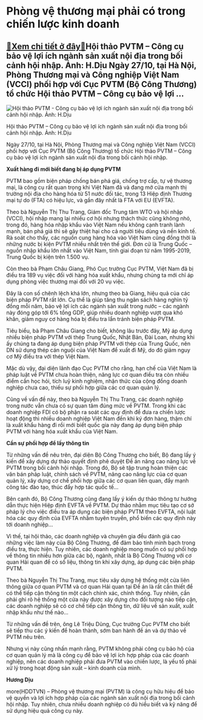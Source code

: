 Phòng vệ thương mại phải có trong chiến lược kinh doanh
=======================================================

[:gift:Xem chi tiết ở đây:gift:](https://hddtvn.com/phong-ve-thuong-mai-phai-co-trong-chien-luoc-kinh-doanh/)Hội thảo PVTM – Công cụ bảo vệ lợi ích ngành sản xuất nội địa trong bối cảnh hội nhập. Ảnh: H.Dịu Ngày 27/10, tại Hà Nội, Phòng Thương mại và Công nghiệp Việt Nam (VCCI) phối hợp với Cục PVTM (Bộ Công Thương) tổ chức Hội thảo PVTM – Công cụ bảo vệ lợi …
-------------------------------------------------------------------------------------------------------------------------------------------------------------------------------------------------------------------------------------------------------------





![Hội thảo PVTM - Công cụ bảo vệ lợi ích ngành sản xuất nội địa trong bối cảnh hội nhập. Ảnh: H.Dịu](https://hddtvn.com/wp-content/uploads/2021/01/IMG_3453.jpg "Hội thảo PVTM - Công cụ bảo vệ lợi ích ngành sản xuất nội địa trong bối cảnh hội nhập. Ảnh: H.Dịu")


Hội thảo PVTM – Công cụ bảo vệ lợi ích ngành sản xuất nội địa trong bối cảnh hội nhập. Ảnh: H.Dịu



Ngày 27/10, tại Hà Nội, Phòng Thương mại và Công nghiệp Việt Nam (VCCI) phối hợp với Cục PVTM (Bộ Công Thương) tổ chức Hội thảo PVTM – Công cụ bảo vệ lợi ích ngành sản xuất nội địa trong bối cảnh hội nhập.


**Xuất hàng đi mới biết đang bị áp dụng PVTM**


PVTM bao gồm biện pháp chống bán phá giá, chống trợ cấp, tự vệ thương mại, là công cụ rất quan trọng khi Việt Nam đã và đang mở cửa mạnh thị trường nội địa cho hàng hóa từ 51 nước đối tác, trong 13 Hiệp định Thương mại tự do (FTA) có hiệu lực, và gần đây nhất là FTA với EU (EVFTA).


Theo bà Nguyễn Thị Thu Trang, Giám đốc Trung tâm WTO và hội nhập (VCCI), hội nhập mang lại nhiều cơ hội nhưng thách thức cũng không nhỏ, trong đó, hàng hóa nhập khẩu vào Việt Nam nếu không cạnh tranh lành mạnh, bán phá giá thì sẽ gây thiệt hại cho cả người tiêu dùng và nền kinh tế. Rà soát cho thấy, các nguồn cung hàng hóa vào Việt Nam cũng đồng thời là những nước bị kiện PVTM nhiều nhất trên thế giới. Đơn cử là Trung Quốc – nguồn nhập khẩu lớn nhất vào Việt Nam, tính giai đoạn từ năm 1995-2019, Trung Quốc bị kiện trên 1.500 vụ.


Còn theo bà Phạm Châu Giang, Phó Cục trưởng Cục PVTM, Việt Nam đã bị điều tra 189 vụ việc đối với hàng hóa xuất khẩu, nhưng chúng ta mới chỉ áp dụng phòng việc thương mại đối với 20 vụ việc.


Đây là con số chênh lệch khá lớn, nhưng theo bà Giang, hiệu quả của các biện pháp PVTM rất lớn. Cụ thể là giúp tăng thu ngân sách hàng nghìn tỷ đồng mỗi năm, bảo vệ lợi ích các ngành sản xuất trong nước – các ngành này đóng góp tới 6% tổng GDP, giúp nhiều doanh nghiệp vượt qua khó khăn, giảm nguy cơ hàng hóa bị điều tra lẩn tránh biện pháp PVTM.


Tiêu biểu, bà Phạm Châu Giang cho biết, không lâu trước đây, Mỹ áp dụng nhiều biện pháp PVTM với thép Trung Quốc, Nhật Bản, Đài Loan, nhưng khi ấy chúng ta đang áp dụng biện pháp PVTM với thép của Trung Quốc, nên DN sử dụng thép cán nguội của Việt Nam để xuất đi Mỹ, do đó giảm nguy cơ Mỹ điều tra với thép Việt Nam.


Mặc dù vậy, đại diện lãnh đạo Cục PVTM cho rằng, hạn chế của Việt Nam là pháp luật về PVTM chưa hoàn thiện, năng lực cơ quan điều tra còn nhiều điểm cần học hỏi, tích luỹ kinh nghiệm, nhận thức của cộng đồng doanh nghiệp chưa cao, thiếu sự phối hợp giữa các cơ quan quản lý.


Cũng về vấn đề này, theo bà Nguyễn Thị Thu Trang, các doanh nghiệp trong nước vẫn chưa có sự quan tâm đúng mức về PVTM. Trong khi các doanh nghiệp FDI có bộ phận ra soát các quy định để đưa ra chiến lược hoạt động thì nhiều doanh nghiệp Việt Nam đến khi ký đơn hàng, thậm chí là xuất khẩu hàng đi rồi mới biết quốc gia này đang áp dụng biện pháp PVTM với hàng hóa xuất khẩu của Việt Nam.


**Cần sự phối hợp để lấy thông tin**


Từ những vấn đề nêu trên, đại diện Bộ Công Thương cho biết, Bộ đang lấy ý kiến để xây dựng dự thảo quyết định phê duyệt Đề án nâng cao năng lực về PVTM trong bối cảnh hội nhập. Trong đó, Bộ sẽ tập trung hoàn thiện các văn bán phảp luật, chính sách về PVTM, nâng cao năng lực của cơ quan quản lý, xây dựng cơ chế phối hợp giữa các cơ quan liên quan, đẩy mạnh công tác đào tạo, thúc đẩy hợp tác quốc tế…


Bên cạnh đó, Bộ Công Thương cũng đang lấy ý kiến dự thảo thông tư hướng dẫn thực hiện Hiệp định EVFTA về PVTM. Dự thảo nhằm mục tiêu tạo cơ sở pháp lý cho việc điều tra áp dụng các biện pháp PVTM theo EVFTA, nội luật hóa các quy định của EVFTA nhằm tuyên truyền, phổ biến các quy định này tới doanh nghiệp…


Vì thế, tại hội thảo, các doanh nghiệp và chuyên gia đều đánh giá cao những việc làm này của Bộ Công Thương, để đảm bảo tính minh bạch trong điều tra, thực hiện. Tuy nhiên, các doanh nghiệp mong muốn có sự phối hợp về thông tin nhiều hơn giữa các bộ, ngành, nhất là Bộ Công Thương với cơ quan Hải quan để có số liệu, thông tin khi xây dựng, áp dụng các biện pháp PVTM.


Theo bà Nguyễn Thị Thu Trang, mục tiêu xây dựng hệ thống một cửa liên thông giữa cơ quan PVTM và cơ quan Hải quan tại Đề án là rất cần thiết để có thể tiếp cận thông tin một cách chính xác, chính thống. Tuy nhiên, cần phải ghi rõ hệ thống một cửa này được xây dựng cho đối tượng nào tiếp cận, các doanh nghiệp sẽ có cơ chế tiếp cận thông tin, dữ liệu về sản xuất, xuất nhập khẩu như thế nào…


Từ những vấn đề trên, ông Lê Triệu Dũng, Cục trưởng Cục PVTM cho biết sẽ tiếp thu các ý kiến để hoàn thành, sớm ban hành đề án và dự thảo về PVTM nêu trên.


Nhưng vị này cũng nhấn mạnh rằng, PVTM không phải công cụ bảo hộ của cơ quan quản lý mà là công cụ để bảo vệ lợi ích hợp pháp của các doanh nghiệp, nên các doanh nghiệp phải đưa PVTM vào chiến lược, là yếu tố phải xử lý trong hoạt động sản xuất – kinh doanh của mình.




**Hương Dịu**



more(HDDTVN) – Phòng vệ thương mại (PVTM) là công cụ hữu hiệu để bảo vệ quyền và lợi ích hợp pháp của các ngành sản xuất nội địa trong bối cảnh hội nhập. Tuy nhiên, chưa nhiều doanh nghiệp có đủ hiểu biết và kỹ năng để sử dụng hiệu quả công cụ này.

